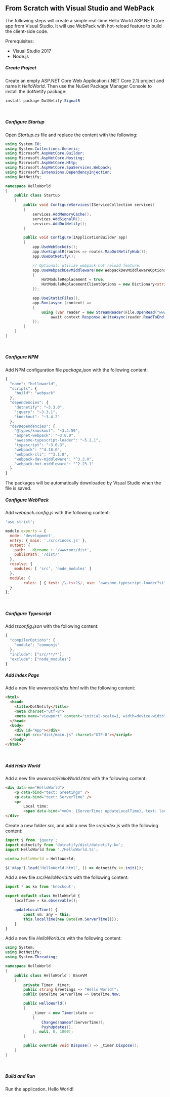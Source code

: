 ## From Scratch with Visual Studio and WebPack

The following steps will create a simple real-time Hello World ASP.NET Core app from Visual Studio. It will use WebPack with hot-reload feature to build the client-side code.

Prerequisites:

- Visual Studio 2017
- Node.js

##### Create Project

Create an empty ASP.NET Core Web Application (.NET Core 2.1) project and name it _HelloWorld_.  Then use the NuGet Package Manager Console to install the dotNetify package:
```csharp
install-package DotNetify.SignalR
```
<br/>

##### Configure Startup

Open _Startup.cs_ file and replace the content with the following:
```csharp
using System.IO;
using System.Collections.Generic;
using Microsoft.AspNetCore.Builder;
using Microsoft.AspNetCore.Hosting;
using Microsoft.AspNetCore.Http;
using Microsoft.AspNetCore.SpaServices.Webpack;
using Microsoft.Extensions.DependencyInjection;
using DotNetify;

namespace HelloWorld
{
    public class Startup
    {
        public void ConfigureServices(IServiceCollection services)
        {
            services.AddMemoryCache();
            services.AddSignalR();
            services.AddDotNetify();          
        }

        public void Configure(IApplicationBuilder app)
        {
            app.UseWebSockets();
            app.UseSignalR(routes => routes.MapDotNetifyHub());
            app.UseDotNetify();

            // Optional: utilize webpack hot reload feature.
            app.UseWebpackDevMiddleware(new WebpackDevMiddlewareOptions
            {
                HotModuleReplacement = true,
                HotModuleReplacementClientOptions = new Dictionary<string, string> { { "reload", "true" } },
            });            

            app.UseStaticFiles();
            app.Run(async (context) =>
            {
                using (var reader = new StreamReader(File.OpenRead("wwwroot/index.html")))
                    await context.Response.WriteAsync(reader.ReadToEnd());
            });
        }
    }
}
```
<br/>

##### Configure NPM

Add NPM configuration file _package.json_ with the following content:
```js
{
  "name": "helloworld",
  "scripts": {
    "build": "webpack"
  },
  "dependencies": {
    "dotnetify": "~3.3.0",
    "jquery": "~3.3.1",
    "knockout": "~3.4.2"
  },
  "devDependencies": {
    "@types/knockout": "~3.4.59",
    "aspnet-webpack": "~3.0.0",
    "awesome-typescript-loader": "~5.2.1",
    "typescript": "~3.0.3",
    "webpack": "^4.18.0",
    "webpack-cli": "^3.1.0",
    "webpack-dev-middleware": "^3.3.0",
    "webpack-hot-middleware": "^2.23.1"
  }
}
```

The packages will be automatically downloaded by Visual Studio when the file is saved.
<br/>

##### Configure WebPack

Add _webpack.config.js_ with the following content:
```js
'use strict';

module.exports = {
  mode: 'development',
  entry: { main: './src/index.js' },
  output: {
    path: __dirname + '/wwwroot/dist',
    publicPath: '/dist/'
  },
  resolve: {
    modules: [ 'src', 'node_modules' ]
  },
  module: {
		rules: [ { test: /\.tsx?$/, use: 'awesome-typescript-loader?silent=true' } ]
  }
};
```
<br/>

##### Configure Typescript

Add _tsconfig.json_ with the following content:
```js
{
  "compilerOptions": {
    "module": "commonjs"
  },
  "include": ["src/**/*"],
  "exclude": ["node_modules"]
}
```

##### Add Index Page

Add a new file _wwwroot/index.html_ with the following content:
```html
<html>
  <head>
    <title>DotNetify</title>
    <meta charset="utf-8">
    <meta name="viewport" content="initial-scale=1, width=device-width" />
  </head>
  <body>
    <div id="App"></div>
    <script src="dist/main.js" charset="UTF-8"></script>
  </body>
</html>
```
<br/>

##### Add Hello World

Add a new file _wwwroot/HelloWorld.html_ with the following content:
```html
<div data-vm="HelloWorld">
    <p data-bind="text: Greetings" />
    <p data-bind="text: ServerTime" />
    <p>
        Local time: 
        <span data-bind="vmOn: {ServerTime: updateLocalTime}, text: localTime" />
</div>
```

Create a new folder _src_, and add a new file _src/index.js_ with the following content:
```jsx
import $ from 'jquery';
import dotnetify from 'dotnetify/dist/dotnetify-ko';
import HelloWorld from './HelloWorld.ts';

window.HelloWorld = HelloWorld;

$('#App').load('HelloWorld.html', () => dotnetify.ko.init());
```

Add a new file _src/HelloWorld.ts_ with the following content:
```jsx
import * as ko from 'knockout';

export default class HelloWorld {
	localTime = ko.observable();

	updateLocalTime() {
		const vm: any = this;
		this.localTime(new Date(vm.ServerTime()));
	}
}
```

Add a new file _HelloWorld.cs_ with the following content:
```csharp
using System;
using DotNetify;
using System.Threading;

namespace HelloWorld
{
    public class HelloWorld : BaseVM
    {
        private Timer _timer;
        public string Greetings => "Hello World!";
        public DateTime ServerTime => DateTime.Now;

        public HelloWorld()
        {
            _timer = new Timer(state =>
            {
                Changed(nameof(ServerTime));
                PushUpdates();
            }, null, 0, 1000);
        }

        public override void Dispose() => _timer.Dispose();
    }
}
```
<br/>

##### Build and Run

Run the application.  Hello World!
